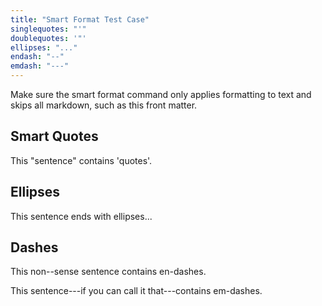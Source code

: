```yaml
---
title: "Smart Format Test Case"
singlequotes: "'"
doublequotes: '"'
ellipses: "..."
endash: "--"
emdash: "---"
---
```


Make sure the smart format command only applies formatting to text and skips all markdown, such as this front matter.

## Smart Quotes

This "sentence" contains 'quotes'.

## Ellipses

This sentence ends with ellipses...

## Dashes

This non--sense sentence contains en-dashes.

This sentence---if you can call it that---contains em-dashes.
